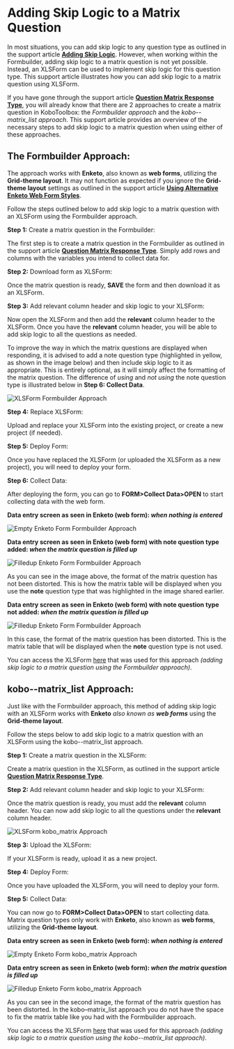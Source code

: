 ﻿# Adding Skip Logic to a Matrix Question

In most situations, you can add skip logic to any question type as outlined in
the support article **[Adding Skip Logic](skip_logic.md)**. However, when
working within the Formbuilder, adding skip logic to a matrix question is not
yet possible. Instead, an XLSForm can be used to implement skip logic for this
question type. This support article illustrates how you can add skip logic to a
matrix question using XLSForm.

If you have gone through the support article
**[Question Matrix Response Type](matrix_response.md)**, you will already know
that there are 2 approaches to create a matrix question in KoboToolbox: the
_Formbuilder approach_ and the _kobo--matrix_list approach_. This support
article provides an overview of the necessary steps to add skip logic to a
matrix question when using either of these approaches.

## The Formbuilder Approach:

The approach works with **Enketo**, also known as **web forms**, utilizing the
**Grid-theme layout**. It may not function as expected if you ignore the
**Grid-theme layout** settings as outlined in the support article
**[Using Alternative Enketo Web Form Styles](alternative_enketo.md)**.

Follow the steps outlined below to add skip logic to a matrix question with an
XLSForm using the Formbuilder approach.

**Step 1:** Create a matrix question in the Formbuilder:

The first step is to create a matrix question in the Formbuilder as outlined in
the support article **[Question Matrix Response Type](matrix_response.md)**.
Simply add rows and columns with the variables you intend to collect data for.

**Step 2:** Download form as XLSForm:

Once the matrix question is ready, **SAVE** the form and then download it as an
XLSForm.

**Step 3:** Add relevant column header and skip logic to your XLSForm:

Now open the XLSForm and then add the **relevant** column header to the XLSForm.
Once you have the **relevant** column header, you will be able to add skip logic
to all the questions as needed.

To improve the way in which the matrix questions are displayed when responding,
it is advised to add a note question type (highlighted in yellow, as shown in
the image below) and then include skip logic to it as appropriate. This is
entirely optional, as it will simply affect the formatting of the matrix
question. The difference of _using_ and _not using_ the note question type is
illustrated below in **Step 6: Collect Data**.

![XLSForm Formbuilder Approach](images/adding_skip_to_matrix/formbuilder_xlsform.png)

**Step 4:** Replace XLSForm:

Upload and replace your XLSForm into the existing project, or create a new
project (if needed).

**Step 5:** Deploy Form:

Once you have replaced the XLSForm (or uploaded the XLSForm as a new project),
you will need to deploy your form.

**Step 6:** Collect Data:

After deploying the form, you can go to **FORM>Collect Data>OPEN** to start
collecting data with the web form.

**Data entry screen as seen in Enketo (web form): _when nothing is entered_**

![Empty Enketo Form Formbuilder Approach](images/adding_skip_to_matrix/formbuilder_enketo_form_empty.png)

**Data entry screen as seen in Enketo (web form) with note question type added:
_when the matrix question is filled up_**

![Filledup Enketo Form Formbuilder Approach](images/adding_skip_to_matrix/formbuilder_enketo_form_filled_no_issue.png)

As you can see in the image above, the format of the matrix question has not
been distorted. This is how the matrix table will be displayed when you use the
**note** question type that was highlighted in the image shared earlier.

**Data entry screen as seen in Enketo (web form) with note question type not
added: _when the matrix question is filled up_**

![Filledup Enketo Form Formbuilder Approach](images/adding_skip_to_matrix/formbuilder_enketo_form_filled_with_issue.png)

In this case, the format of the matrix question has been distorted. This is the
matrix table that will be displayed when the **note** question type is not used.

<p class="note">
  You can access the XLSForm
  <a
    download
    class="reference"
    href="./_static/files/adding_skip_to_matrix/adding_skip_to_a_matrix_question.xls"
    >here</a
  >
  that was used for this approach <em>(adding skip logic to a matrix question using the Formbuilder approach)</em>.
</p>

## kobo--matrix_list Approach:

Just like with the Formbuilder approach, this method of adding skip logic with
an XLSForm works with **Enketo** _also known as **web forms**_ using the
**Grid-theme layout**.

Follow the steps below to add skip logic to a matrix question with an XLSForm
using the kobo--matrix_list approach.

**Step 1:** Create a matrix question in the XLSForm:

Create a matrix question in the XLSForm, as outlined in the support article
**[Question Matrix Response Type](matrix_response.md)**.

**Step 2:** Add relevant column header and skip logic to your XLSForm:

Once the matrix question is ready, you must add the **relevant** column header.
You can now add skip logic to all the questions under the **relevant** column
header.

![XLSForm kobo_matrix Approach](images/adding_skip_to_matrix/kobo_matrix_xlsform.png)

**Step 3:** Upload the XLSForm:

If your XLSForm is ready, upload it as a new project.

**Step 4:** Deploy Form:

Once you have uploaded the XLSForm, you will need to deploy your form.

**Step 5:** Collect Data:

You can now go to **FORM>Collect Data>OPEN** to start collecting data. Matrix
question types only work with **Enketo**, also known as **web forms**, utilizing
the **Grid-theme layout**.

**Data entry screen as seen in Enketo (web form): _when nothing is entered_**

![Empty Enketo Form kobo_matrix Approach](images/adding_skip_to_matrix/kobo_matrix_enketo_form_empty.png)

**Data entry screen as seen in Enketo (web form): _when the matrix question is
filled up_**

![Filledup Enketo Form kobo_matrix Approach](images/adding_skip_to_matrix/kobo_matrix_enketo_form_filled.png)

As you can see in the second image, the format of the matrix question has been
distorted. In the kobo–matrix_list approach you do not have the space to fix the
matrix table like you had with the Formbuilder approach.

<p class="note">
  You can access the XLSForm
  <a
    download
    class="reference"
    href="./_static/files/adding_skip_to_matrix/adding_skip_to_a_matrix_question_kobo_matrix.xls"
    >here</a
  >
  that was used for this approach <em>(adding skip logic to a matrix question using the kobo--matrix_list approach)</em>.
</p>
